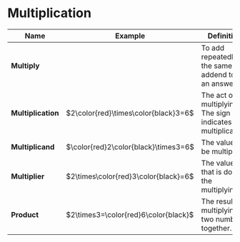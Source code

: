 # Multiplication

| Name | Example | Definition |
|---|---|---|
| **Multiply** |  | To add repeatedly the same addend to get an answer. |
| **Multiplication** | $2\color{red}\times\color{black}3=6$ | The act of multiplying. The sign $\times$ indicates multiplication. |
| **Multiplicand** | $\color{red}2\color{black}\times3=6$ | The value to be multiplied. |
| **Multiplier** | $2\times\color{red}3\color{black}=6$ | The value that is doing the multiplying. |
| **Product** | $2\times3=\color{red}6\color{black}$ | The result of multiplying two numbers together. |
